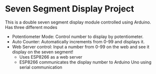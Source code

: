 # Seven Segment Display Project

This is a double seven segment display module controlled using Arduino.  
Has three different modes

- Potentiometer Mode: Control number to display by potentiometer.  
- Auto Counter: Automatically increments from 0-99 and displays it. 
- Web Server control: Input a number from 0-99 on the web and see it display on the seven segment!
	* Uses ESP8266 as a web server
	* ESP8266 communicates the display number to Arduino Uno using serial communication
